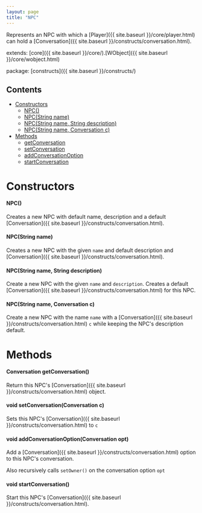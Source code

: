 ```yaml
---
layout: page
title: "NPC"
---
```


Represents an NPC with which a [Player]({{ site.baseurl }}/core/player.html) can hold a [Conversation]({{ site.baseurl }}/constructs/conversation.html).

extends: 
    [core]({{ site.baseurl }}/core/).[WObject]({{ site.baseurl }}/core/wobject.html)

package: [constructs]({{ site.baseurl }}/constructs/)

## Contents

- [Constructors](#constructors)
  - [NPC()](#npc)
  - [NPC(String name)](#npcstring-name)
  - [NPC(String name, String description)](#npcstring-name-string-description)
  - [NPC(String name, Conversation c)](#npcstring-name-conversation-c)
- [Methods](#methods)
  - [getConversation](#conversation-getconversation)
  - [setConversation](#void-setconversationconversation-c)
  - [addConversationOption](#void-addconversationoptionconversation-opt)
  - [startConversation](#void-startconversation)

# Constructors

#### NPC()

Creates a new NPC with default name, description and a default [Conversation]({{ site.baseurl }}/constructs/conversation.html).

#### NPC(String name)

Creates a new NPC with the given `name` and default description and [Conversation]({{ site.baseurl }}/constructs/conversation.html).

#### NPC(String name, String description)

Create a new NPC with the given `name` and `description`. Creates a default [Conversation]({{ site.baseurl }}/constructs/conversation.html) for this NPC.

#### NPC(String name, Conversation c)

Create a new NPC with the name `name` with a [Conversation]({{ site.baseurl }}/constructs/conversation.html) `c` while keeping the NPC's description default.

# Methods

#### Conversation getConversation()

Return this NPC's [Conversation]({{ site.baseurl }}/constructs/conversation.html) object.

#### void setConversation(Conversation c)

Sets this NPC's [Conversation]({{ site.baseurl }}/constructs/conversation.html) to `c`

#### void addConversationOption(Conversation opt)

Add a [Conversation]({{ site.baseurl }}/constructs/conversation.html) option to this NPC's conversation. 

Also recursively calls `setOwner()` on the conversation option `opt`

#### void startConversation()

Start this NPC's [Conversation]({{ site.baseurl }}/constructs/conversation.html).